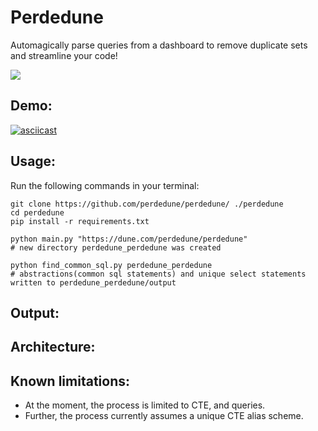 # Perdedune
Automagically parse queries from a dashboard to remove duplicate sets and streamline your code!

<img src=img/1.jpeg/>

## Demo:
[![asciicast](https://asciinema.org/a/uOOS9DwAKtDTud4QmJyCpfD84.svg)](https://asciinema.org/a/uOOS9DwAKtDTud4QmJyCpfD84)
## Usage:
Run the following commands in your terminal:
```
git clone https://github.com/perdedune/perdedune/ ./perdedune
cd perdedune
pip install -r requirements.txt

python main.py "https://dune.com/perdedune/perdedune"
# new directory perdedune_perdedune was created

python find_common_sql.py perdedune_perdedune
# abstractions(common sql statements) and unique select statements written to perdedune_perdedune/output
```

## Output:

## Architecture:


## Known limitations:
* At the moment, the process is limited to CTE, and  queries.
* Further, the process currently assumes a unique CTE alias scheme.
